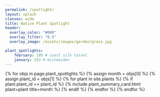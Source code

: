 ```yaml
---
permalink: /spotlight/
layout: splash
classes: wide
title: Native Plant Spotlight 
header:
  overlay_color: "#000"
  overlay_filter: "0.5"
  overlay_image: /assets/images/garden/grass.jpg

plant_spotlights: 
    february: 195 # coast silk tassel
    january: 153 # mistmaiden
---
```


{% for objs in page.plant_spotlights %}
{% assign month = objs[0] %} 
{% assign plant_id = objs[1] %} 
{% for plant in site.plants %}
    {% if plant.plant_id == plant_id %}
        {% include plant_summary_card.html plant=plant title=month %} 
    {% endif %}
{% endfor %}
{% endfor %}

